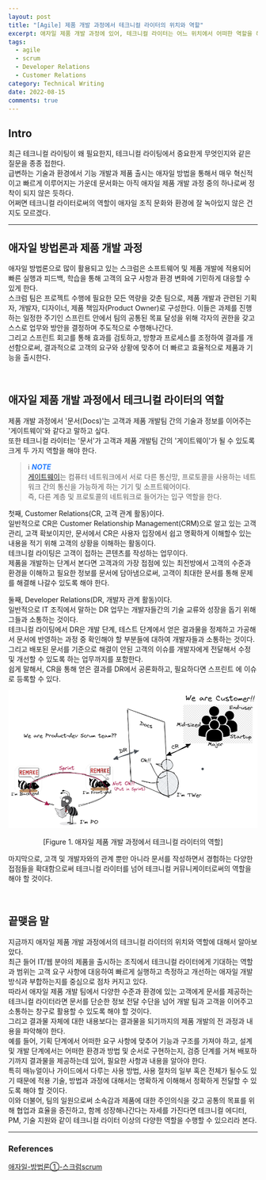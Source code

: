 ```yaml
---
layout: post
title: "[Agile] 제품 개발 과정에서 테크니컬 라이터의 위치와 역할"
excerpt: 애자일 제품 개발 과정에 있어, 테크니컬 라이터는 어느 위치에서 어떠한 역할을 해야 하는가
tags:
  - agile
  - scrum
  - Developer Relations
  - Customer Relations
category: Technical Writing
date: 2022-08-15
comments: true
--- 
```


## Intro
최근 테크니컬 라이팅이 왜 필요한지, 테크니컬 라이팅에서 중요한게 무엇인지와 같은 질문을 종종 접한다. 
<br>급변하는 기술과 환경에서 기능 개발과 제품 출시는 애자일 방법을 통해서 매우 혁신적이고 빠르게 이루어지는 가운데 문서화는 아직 애자일 제품 개발 과정 중의 하나로써 정착이 되지 않은 듯하다. 
<br> 어쩌면 테크니컬 라이터로써의 역할이 애자일 조직 문화와 환경에 잘 녹아있지 않은 건지도 모르겠다.

---

## 애자일 방법론과 제품 개발 과정
애자일 방법론으로 많이 활용되고 있는 스크럼은 소프트웨어 및 제품 개발에 적용되어 빠른 실행과 피드백, 학습을 통해 고객의 요구 사항과 환경 변화에 기민하게 대응할 수 있게 한다.
<br>스크럼 팀은 프로젝트 수행에 필요한 모든 역량을 갖춘 팀으로, 제품 개발과 관련된 기획자, 개발자, 디자이너, 제품 책임자(Product Owner)로 구성한다. 이들은 과제를 진행하는 일정한 주기인 스프린트 안에서 팀의 공통된 목표 달성을 위해 각자의 권한을 갖고 스스로 업무와 방안을 결정하며 주도적으로 수행해나간다. 
<br>그리고 스프린트 회고를 통해 효과를 검토하고, 방향과 프로세스를 조정하여 결과를 개선함으로써, 결과적으로 고객의 요구와 상황에 맞추어 더 빠르고 효율적으로 제품과 기능을 출시한다.

<br>

## 애자일 제품 개발 과정에서 테크니컬 라이터의 역할
제품 개발 과정에서 '문서(Docs)'는 고객과 제품 개발팀 간의 기술과 정보를 이어주는 '게이트웨이'와 같다고 말하고 싶다.
<br> 또한 테크니컬 라이터는 '문서'가 고객과 제품 개발팀 간의 '게이트웨이'가 될 수 있도록 크게 두 가지 역할을 해야 한다. <br>

  > ℹ️ <span style="color:#247CFF"> ***NOTE*** </span> <br>
  > [게이트웨이](https://ko.wikipedia.org/wiki/%EA%B2%8C%EC%9D%B4%ED%8A%B8%EC%9B%A8%EC%9D%B4)는 컴퓨터 네트워크에서 서로 다른 통신망, 프로토콜을 사용하는 네트워크 간의 통신을 가능하게 하는 기기 및 소프트웨어이다. <br> 즉, 다른 계층 및 프로토콜의 네트워크로 들어가는 입구 역할을 한다.

첫째, Customer Relations(CR, 고객 관계 활동)이다. 
<br> 일반적으로 CR은 Customer Relationship Management(CRM)으로 알고 있는 고객 관리, 고객 확보이지만, 문서에서 CR은 사용자 입장에서 쉽고 명확하게 이해할수 있는 내용을 적기 위해 고객의 상황을 이해하는 활동이다.
<br> 테크니컬 라이팅은 고객이 접하는 콘텐츠를 작성하는 업무이다.
<Br> 제품을 개발하는 단계서 본다면 고객과의 가장 접점에 있는 최전방에서 고객의 수준과 환경을 이해하고 필요한 정보를 문서에 담아냄으로써, 고객이 최대한 문서를 통해 문제를 해결해 나갈수 있도록 해야 한다. 

둘째, Developer Relations(DR, 개발자 관계 활동)이다.
<br> 일반적으로 IT 조직에서 말하는 DR 업무는 개발자들간의 기술 교류와 성장을 돕기 위해 그들과 소통하는 것이다. 
<br> 테크니컬 라이팅에서 DR은 개발 단계, 테스트 단계에서 얻은 결과물을 정제하고 가공해서 문서에 반영하는 과정 중 확인해야 할 부분들에 대하여 개발자들과 소통하는 것이다. 
<br> 그리고 배포된 문서를 기준으로 해결이 안된 고객의 이슈를 개발자에게 전달해서 수정 및 개선할 수 있도록 하는 업무까지를 포함한다. 
<br>쉽게 말해서, CR을 통해 얻은 결과를 DR에서 공론화하고, 필요하다면 스프린트 에 이슈로 등록할 수 있다.

  ![참고](/img/tw/tw-scrum2.png)
  <p align="center">
  [Figure 1. 애자일 제품 개발 과정에서 테크니컬 라이터의 역할]</p>


마지막으로, 고객 및 개발자와의 관계 뿐만 아니라 문서를 작성하면서 경험하는 다양한 접점들을 확대함으로써 테크니컬 라이터를 넘어 테크니컬 커뮤니케이터로써의 역할을 해야 할 것이다.

<br>

## 끝맺음 말
지금까지 애자일 제품 개발 과정에서의 테크니컬 라이터의 위치와 역할에 대해서 알아보았다.
<Br> 최근 들어 IT/웹 분야의 제품을 출시하는 조직에서 테크니컬 라이터에게 기대하는 역할과 범위는 고객 요구 사항에 대응하여 빠르게 실행하고 측정하고 개선하는 애자일 개발 방식과 부합하는지를 중심으로 점차 커지고 있다.
<br> 따라서 애자일 제품 개발 팀에서  다양한 수준과 환경에 있는 고객에게 문서를 제공하는 테크니컬 라이터라면 문서를 단순한 정보 전달 수단을 넘어 개발 팀과 고객을 이어주고 소통하는 창구로 활용할 수 있도록 해야 할 것이다.
<br> 그리고 결과물 자체에 대한 내용보다는 결과물을 되기까지의 제품 개발의 전 과정과 내용을 파악해야 한다. 
<br>예를 들어, 기획 단계에서 어떠한 요구 사항에 맞추어 기능과 구조를 가져야 하고, 설계 및 개발 단계에서는 어떠한 환경과 방법 및 순서로 구현하는지, 검증 단계를 거쳐 배포하기까지 결과물을 제공하는데 있어, 필요한 사항과 내용을 알아야 한다. 
<br> 특히  매뉴얼이나 가이드에서 다루는 사용 방법, 사용 절차의 일부 혹은 전체가 될수도 있기 때문에 적용 기술, 방법과 과정에 대해서는 명확하게 이해해서 정확하게 전달할 수 있도록 해야 할 것이다.
<br>
이와 더불어, 팀의 일원으로써 소속감과 제품에 대한 주인의식을 갖고 공통의 목표를 위해 협업과 효율을 증진하고, 함께 성장해나간다는 자세를 가진다면 테크니컬 에디터, PM, 기술 지원와 같이 테크니컬 라이터 이상의 다양한 역할을 수행할 수 있으리라 본다.

---
### References
[애자일-방법론①-스크럼scrum](https://hrbulletin.net/organizational-culture/%ec%95%a0%ec%9e%90%ec%9d%bc-%eb%b0%a9%eb%b2%95%eb%a1%a0%e2%91%a0-%ec%8a%a4%ed%81%ac%eb%9f%bcscrum/)
